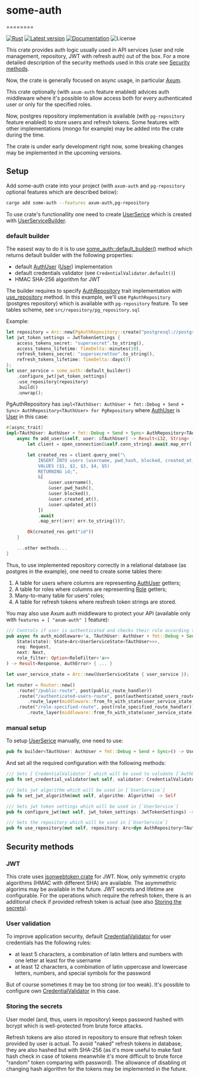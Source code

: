 # some-auth
========

[![Rust](https://github.com/shurikeagle/some-auth/workflows/Rust/badge.svg)](https://github.com/shurikeagle/some-auth/actions)
[![Latest version](https://img.shields.io/crates/v/some-auth.svg)](https://crates.io/crates/some-auth)
[![Documentation](https://docs.rs/some-auth/badge.svg)](https://docs.rs/some-auth)
![License](https://img.shields.io/crates/l/some-auth.svg)

This crate provides auth logic usually used in API services (user and role management, repository, JWT with refresh auth) out of the box.
For a more detailed description of the security methods used in this crate see [Security methods](#Security-methods).

Now, the crate is generally focused on async usage, in particular [Axum](https://github.com/tokio-rs/axum).

This crate optionally (with `axum-auth` feature enabled) advices auth middleware where it's possible to allow access both for every authenticated user or only for the specified roles.

Now, postgres repository implementation is available (with `pg-repository` feature enabled) to store users and refresh tokens.
Some features with other implementations (mongo for example) may be added into the crate during the time.

The crate is under early development right now, some breaking changes may be implemented in the upcoming versions.

## Setup
Add some-auth crate into your project (with `axum-auth` and `pg-repository` optional features which are described below):
```bash
cargo add some-auth --features axum-auth,pg-repository
```

To use crate's functionallity one need to create [UserSerice](https://docs.rs/some-auth/latest/some_auth/struct.UserService.html) which is created with [UserServiceBuilder](https://docs.rs/some-auth/latest/some_auth/struct.UserServiceBuilder.html).
### default builder
The easest way to do it is to use [some_auth::default_builder()](https://docs.rs/some-auth/latest/some_auth/fn.default_builder.html) method which returns default builder with the following properties:
- default [AuthUser](https://docs.rs/some-auth/latest/some_auth/trait.AuthUser.html) ([User](https://docs.rs/some-auth/latest/some_auth/struct.User.html)) implementation
- default credentials validator (see `CredentialValidator.default()`)
- HMAC SHA-256 algorithm for JWT

The builder requires to specify [AuthRepository](https://docs.rs/some-auth/latest/some_auth/trait.AuthRepository.html) trait implementation with [use_repository](https://docs.rs/some-auth/latest/some_auth/struct.UserServiceBuilder.html#method.use_repository) method.
In this example, we'll use `PgAuthRepository` (postgres repository) which is available with `pg-repository` feature. To see tables scheme, see `src/repository/pg_repository.sql`

Example:
```rust
let repository = Arc::new(PgAuthRepository::create("postgresql://postgres:postgres@localhost:5432/postgres".to_string()).await.unwrap());
let jwt_token_settings = JwtTokenSettings {
    access_tokens_secret: "supersecret".to_string(),
    access_tokens_lifetime: TimeDelta::minutes(10),
    refresh_tokens_secret: "supersecrettoo".to_string(),
    refresh_tokens_lifetime: TimeDelta::days(7)
};
let user_service = some_auth::default_builder()
    .configure_jwt(jwt_token_settings)
    .use_repository(repository)
    .build()
    .unwrap();
```

PgAuthRepository has `impl<TAuthUser: AuthUser + fmt::Debug + Send + Sync> AuthRepository<TAuthUser> for PgRepository` where [AuthUser](https://docs.rs/some-auth/latest/some_auth/trait.AuthUser.html) is [User](https://docs.rs/some-auth/latest/some_auth/struct.User.html) in this case:
```rust
#[async_trait]
impl<TAuthUser: AuthUser + fmt::Debug + Send + Sync> AuthRepository<TAuthUser> for PgRepository {
    async fn add_user(&self, user: &TAuthUser) -> Result<i32, String> {
        let client = open_connection(&self.conn_string).await.map_err(|err| err.to_string())?;

        let created_res = client.query_one("\
            INSERT INTO users (username, pwd_hash, blocked, created_at, updated_at)
            VALUES ($1, $2, $3, $4, $5)
            RETURNING id;",
            &[
                &user.username(),
                &user.pwd_hash(),
                &user.blocked(),
                &user.created_at(),
                &user.updated_at()
            ])
            .await
            .map_err(|err| err.to_string())?;

        Ok(created_res.get("id"))
    }

    ...other methods...
}
```

Thus, to use implemented repository correctly in a relational database (as postgres in the example), one need to create some tables there:
1. A table for users where columns are representing [AuthUser](https://docs.rs/some-auth/latest/some_auth/trait.AuthUser.html) getters;
2. A table for roles where columns are representing [Role](https://docs.rs/some-auth/latest/some_auth/struct.Role.html) getters;
3. Many-to-many table for users' roles;
4. A table for refresh tokens where resfresh token strings are stored.

You may also use Axum auth middleware to protect your API (available only with `features = [ "axum-auth" ]` feature):
```rust
/// Controls if user is authenticated and checks their role according to [`RoleFilter`]
pub async fn auth_middleware<'a, TAuthUser: AuthUser + fmt::Debug + Send + Sync>(
    State(state): State<Arc<UserServiceState<TAuthUser>>>,
    req: Request,
    next: Next,
    role_filter: Option<RoleFilter<'a>>
) -> Result<Response, AuthError> { ... }
```

```rust
let user_service_state = Arc::new(UserServiceState { user_service });

let router = Router::new()
    .route("/public-route", post(public_route_handler))
    .route("/authenticated-users-route", post(authenticated_users_route_handler))
        .route_layer(middleware::from_fn_with_state(user_service_state, |state, req, next| some_auth::auth_middleware(state, req, next, None))) // None as this route is available for every authenticated user
    .route("/role-specified-route", post(role_specified_route_handler))
        .route_layer(middleware::from_fn_with_state(user_service_state, |state, req, next| some_auth::auth_middleware(state, req, next, Some(vec!["admin", "backoffice"])))) // this route is available only for authenticated users with "admin" or "backoffice" role
```

### manual setup
To setup [UserSerice](https://docs.rs/some-auth/latest/some_auth/struct.UserService.html) manually, one need to use:
```rust
pub fn builder<TAuthUser: AuthUser + fmt::Debug + Send + Sync>() -> UserServiceBuilder<TAuthUser>
```

And set all the required configuration with the following methods:
```rust
/// Sets [`CredentialValidator`] which will be used to valudate [`AuthUser`] credentials in [`UserService`]
pub fn set_credential_validator(mut self, validator: CredentialValidator) -> Self

/// Sets jwt algorithm which will be used in [`UserService`]
pub fn set_jwt_algorithm(mut self, algorithm: Algorithm) -> Self

/// Sets jwt token settings which will be used in [`UserService`]
pub fn configure_jwt(mut self, jwt_token_settings: JwtTokenSettings) -> Self

/// Sets the repository which will be used in [`UserService`]
pub fn use_repository(mut self, repository: Arc<dyn AuthRepository<TAuthUser> + Sync + Send>) -> Self
```

## Security methods
### JWT
This crate uses [jsonwebtoken crate](https://github.com/Keats/jsonwebtoken) for JWT. Now, only symmetric crypto algorithms (HMAC with different SHA) are available. The asymmethric algorims may be available in the future. JWT secrets and lifetime are configurable.
For the operations which require the refresh token, there is an additional check if provided refresh token is actual (see also [Storing the secrets](#Storing-the-secrets)).

### User validation
To improve application security, default [CredentialValidator](https://docs.rs/some-auth/latest/some_auth/struct.CredentialValidator.html) for user credentials has the following rules:
- at least 5 characters, a combination of latin letters and numbers with one letter at least for the username
- at least 12 characters, a combination of latin uppercase and lowercase letters, numbers, and special symbols for the password

But of course sometimes it may be too strong (or too weak). It's possible to configure own [CredentialValidator](https://docs.rs/some-auth/latest/some_auth/struct.CredentialValidator.html) in this case.

### Storing the secrets
User model (and, thus, users in repository) keeps password hashed with bcrypt which is well-protected from brute force attacks.

Refresh tokens are also stored in repository to ensure that refresh token provided by user is actual. To avoid "naked" refresh tokens in database, they are also hashed but with SHA-256 (as it's more useful to make fast hash check in case of tokens meanwhile it's more difficult to brute force "random" token comparing with password). The allowance of disabling ot changing hash algorithm for the tokens may be implemented in the future.

